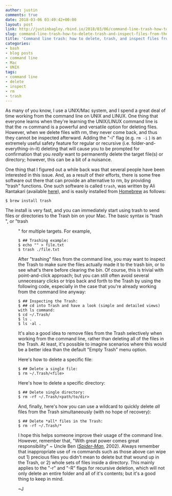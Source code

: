 ```yaml
---
author: justin
comments: true
date: 2018-03-06 03:49:42+00:00
layout: post
link: http://justinbagley.rbind.io/2018/03/06/command-line-trash-how-to-delete-trash-and-inspect-files-from-the-cli/
slug: command-line-trash-how-to-delete-trash-and-inspect-files-from-the-cli
title: 'Command line trash: how to delete, trash, and inspect files from the CLI'
categories:
- bash
- blog posts
- command line
- Mac
- UNIX
tags:
- command line
- delete
- inspect
- rm
- trash
---
```


As many of you know, I use a UNIX/Mac system, and I spend a great deal of time working from the command line on UNIX and LINUX. One thing that everyone learns when they're learning the UNIX/LINUX command line is that the `rm` command is a powerful and versatile option for deleting files. However, when we delete files with rm, they never come back, and thus they cannot be inspected afterward. Adding the "-i" flag (e.g. `rm -i` ) is an extremely useful safety feature for regular or recursive (i.e. folder-and-everything-in-it) deleting that will cause you to be prompted for confirmation that you _really_ want to permanently delete the target file(s) or directory; however, this can be a bit of a nuisance.

One thing that I figured out a while back was that several people have been interested in this issue. And, as a result of their efforts, there is some free software out there that can provide an alternative to rm, by providing "trash" functions. One such software is called `trash`, was written by Ali Rantakari (available [here](http://hasseg.org/trash/)), and is easily installed from [Homebrew](https://brew.sh) as follows:

```
$ brew install trash
```


The install is very fast, and you can immediately start using trash to send files or directories to the Trash bin on your Mac. The basic syntax is "trash <file>", or "trash <file> <file> <dir>" for multiple targets. For example,

```
$ ## Trashing example:
$ echo "" > file.txt
$ trash ./file.txt
```


After "trashing" files from the command line, you may want to inspect the Trash to make sure the files actually made it to the trash bin, or to see what's there before clearing the bin. Of course, this is trivial with point-and-click approach; but you can still often avoid several unnecessary clicks or trips back and forth to the Trash by using the following code, especially in the case that you're already working from the command line anyway:


```
$ ## Inspecting the Trash:
$ ## cd into Trash and have a look (simple and detailed views) with ls command:
$ cd ~/.Trash/
$ ls .
$ ls -al .
```

It's also a good idea to remove files from the Trash selectively when working from the command line, rather than deleting all of the files in the Trash. At least, it's possible to imagine scenarios where this would be a better idea than the default "Empty Trash" menu option. 

Here's how to delete a specific file:

```
$ ## Delete a single file:
$ rm ~/.Trash/<file>
```

Here's how to delete a specific directory:

```
$ ## Delete single directory:
$ rm -rf ~/.Trash/<path/to/dir>
```

And, finally, here's how you can use a wildcard to quickly delete *all* files from the Trash simultaneously (with no hope of recovery):

```
$ ## Delete *all* files in the Trash:
$ rm -rf ~/.Trash/*
```

I hope this helps someone improve their usage of the command line. However, remember that, "With great power comes great responsibility" ~ Uncle Ben ([_Spider-Man_](https://en.wikipedia.org/wiki/Spider-Man_(2002_film)), 2002). Always remember that inappropriate use of `rm` commands such as those above can wipe out 1) precious files you didn't mean to delete but that wound up in the Trash, or 2) whole sets of files inside a directory. This mainly applies to the "-r" and "-R" flags for recursive deletion, which will not only delete an entire folder and all of it's contents; but it's a good thing to keep in mind.

~J
